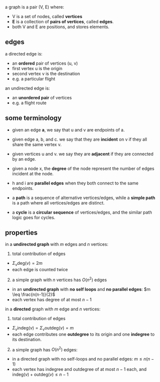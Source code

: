 a graph is a pair (V, E) where: 
- V is a set of nodes, called **vertices**
- **E** is a collection of **pairs of vertices**, called **edges**.
- both V and E are positions, and stores elements.

## edges
a directed edge is: 
- an **ordered** pair of vertices (u, v)
- first vertex u is the origin
- second vertex v is the destination
- e.g. a particular flight

an undirected edge is: 
- an **unordered pair** of vertices
- e.g. a flight route

## some terminology
- given an edge **a**, we say that u and v are endpoints of a. 
- given edge a, b, and c. we say that they are **incident** on v if they all share the same vertex v.
- given vertices u and v. we say they are **adjacent** if they are connected by an edge.
- given a node x, the **degree** of the node represent the number of edges incident at the node.
 - h and i are **parallel edges** when they both connect to the same endpoints.

- a **path** is a sequence of alternative vertices/edges, while a **simple path** is a path where all vertices/edges are distinct.
- a **cycle** is a **circular sequence** of vertices/edges, and the similar path logic goes for cycles.

## properties
in a **undirected graph** with $m$ edges and $n$ vertices:
1. total contribution of edges
- $\Sigma_{v}\text{deg}(v) = 2m$
- each edge is counted twice
2. a simple graph with $n$ vertices has $O(n^2)$ edges
- in an **undirected graph** with **no self loops** and **no parallel edges**: $m \leq \frac{n(n-1)}{2}$
- each vertex has degree of at most $n-1$

in a **directed** graph with $m$ edge and $n$ vertices:
1. total contribution of edges
- $\Sigma_{v}\text{indeg}(v) = \Sigma_{v}\text{outdeg}(v) = m$
- each edge contributes one **outdegree** to its origin and one **indegree** to its destination.

2. a simple graph has $O(n^{2})$ edges:
- in a directed graph with no self-loops and no parallel edges: $m \leq n(n-1)$
- each vertex has indegree and outdegree of at most $n-1$ each, and $\text{indeg}(v) + \text{outdeg}(v) \leq n-1$

